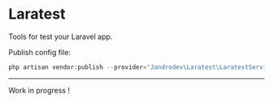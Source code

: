 # Laratest

Tools for test your Laravel app.

Publish config file:

```php
php artisan vendor:publish --provider="Jandrodev\Laratest\LaratestServiceProvider" --tag="config"
```

---

Work in progress !
